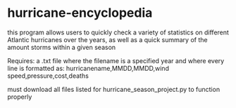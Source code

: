 # hurricane-encyclopedia
this program allows users to quickly check a variety of statistics on
different Atlantic hurricanes over the years, as well as a quick
summary of the amount storms within a given season

Requires: a .txt file where the filename is a specified year and where
every line is formatted as:
hurricanename,MMDD,MMDD,wind speed,pressure,cost,deaths

must download all files listed for hurricane_season_project.py to function properly
